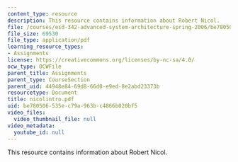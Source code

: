 ```yaml
---
content_type: resource
description: This resource contains information about Robert Nicol.
file: /courses/esd-342-advanced-system-architecture-spring-2006/be780506535ec79a963bc4866b020bf5_nicolintro.pdf
file_size: 69530
file_type: application/pdf
learning_resource_types:
- Assignments
license: https://creativecommons.org/licenses/by-nc-sa/4.0/
ocw_type: OCWFile
parent_title: Assignments
parent_type: CourseSection
parent_uid: 44948e84-69d8-66d0-e9ed-8e2abd23373b
resourcetype: Document
title: nicolintro.pdf
uid: be780506-535e-c79a-963b-c4866b020bf5
video_files:
  video_thumbnail_file: null
video_metadata:
  youtube_id: null
---
```

This resource contains information about Robert Nicol.